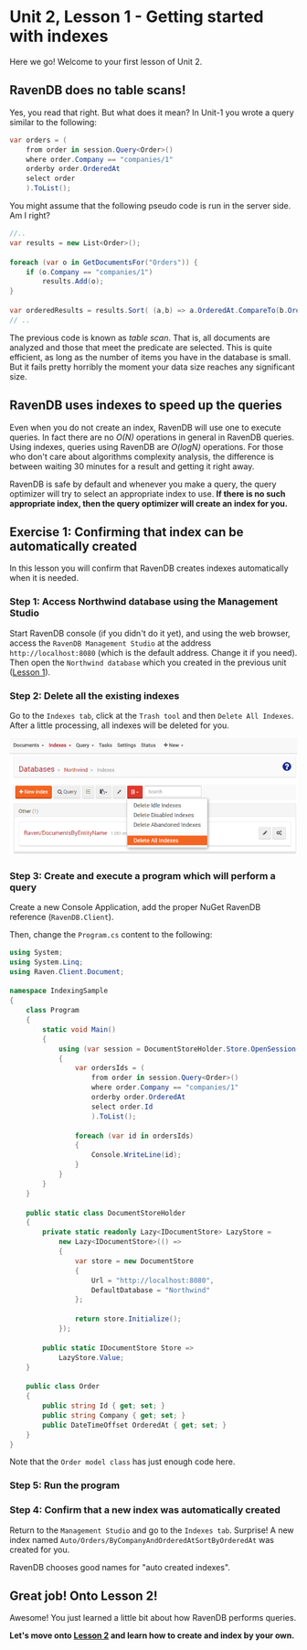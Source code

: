 # Unit 2, Lesson 1 - Getting started with indexes

Here we go! Welcome to your first lesson of Unit 2.

 
## RavenDB does no table scans!

Yes, you read that right. But what does it mean? In Unit-1 you wrote a query similar
to the following:

````csharp 
var orders = (
    from order in session.Query<Order>()
    where order.Company == "companies/1"
    orderby order.OrderedAt
    select order
    ).ToList();
````

You might assume that the following pseudo code is run in the server side. Am I right?

````csharp
//..
var results = new List<Order>();

foreach (var o in GetDocumentsFor("Orders")) {
    if (o.Company == "companies/1")
        results.Add(o);
}

var orderedResults = results.Sort( (a,b) => a.OrderedAt.CompareTo(b.OrderedAt));
// ..
````

The previous code is known as *table scan*. That is, all documents are analyzed
and those that meet the predicate are selected. This is quite efficient, as long as the
number of items you have in the database is small. But it fails pretty horribly
the moment your data size reaches any significant size.

## RavenDB uses indexes to speed up the queries

Even when you do not create an index, RavenDB will use one to execute queries.
In fact there are no *O(N)* operations in general in RavenDB queries. Using indexes,
queries using RavenDB are *O(logN)* operations. For those who don't care about 
algorithms complexity analysis, the difference is between waiting 30 minutes for a result
and getting it right away.


 RavenDB is safe by default and whenever you make a query, the query optimizer will try
 to select an appropriate index to use. **If there is no such appropriate index, then
 the query optimizer will create an index for you.**

## Exercise 1: Confirming that index can be automatically created
In this lesson you will confirm that RavenDB creates indexes automatically when it
is needed.

### Step 1: Access Northwind database using the Management Studio

Start RavenDB console (if you didn't do it yet), and using the web browser, access the 
`RavenDB Management Studio` at the address `http://localhost:8080` (which is the
default address. Change it if you need). Then open the `Northwind database` which you
created in the previous unit ([Lesson 1](../../Unit-1/lesson1/README.md)).

### Step 2: Delete all the existing indexes
Go to the `Indexes tab`, click at the `Trash tool` and then `Delete All Indexes`.  
After a little processing, all indexes will be deleted for you.

![delete all indexes](images/unit2-deleting-all-indexes-using-studio.png)

### Step 3: Create and execute a program which will perform a query
Create a new Console Application, add the proper NuGet RavenDB reference (`RavenDB.Client`).

Then, change the `Program.cs` content to the following:

````csharp
using System;
using System.Linq;
using Raven.Client.Document;

namespace IndexingSample
{
    class Program
    {
        static void Main()
        {
            using (var session = DocumentStoreHolder.Store.OpenSession())
            {
                var ordersIds = (
                    from order in session.Query<Order>()
                    where order.Company == "companies/1"
                    orderby order.OrderedAt
                    select order.Id
                    ).ToList();

                foreach (var id in ordersIds)
                {
                    Console.WriteLine(id);
                }
            }
        }
    }

    public static class DocumentStoreHolder
    {
        private static readonly Lazy<IDocumentStore> LazyStore =
            new Lazy<IDocumentStore>(() => 
            {
                var store = new DocumentStore
                {
                    Url = "http://localhost:8080",
                    DefaultDatabase = "Northwind"
                };

                return store.Initialize();
            });

        public static IDocumentStore Store =>
            LazyStore.Value;
    }

    public class Order
    {
        public string Id { get; set; }
        public string Company { get; set; }
        public DateTimeOffset OrderedAt { get; set; }
    }
} 
````
Note that the `Order model class` has just enough code here.

### Step 5: Run the program

### Step 4: Confirm that a new index was automatically created

Return to the `Management Studio` and go to the `Indexes tab`. Surprise! A new
index named `Auto/Orders/ByCompanyAndOrderedAtSortByOrderedAt` was created for you.

RavenDB chooses good names for "auto created indexes".

## Great job! Onto Lesson 2!

Awesome! You just learned a little bit about how RavenDB performs queries.

**Let's move onto [Lesson 2](../lesson2/README.md) and learn how to create and index by your own.**










